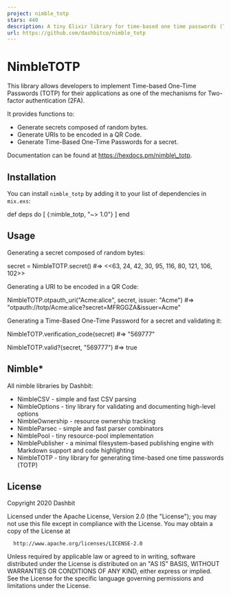 ```yaml
---
project: nimble_totp
stars: 440
description: A tiny Elixir library for time-based one time passwords (TOTP)
url: https://github.com/dashbitco/nimble_totp
---
```


NimbleTOTP
==========

This library allows developers to implement Time-based One-Time Passwords (TOTP) for their applications as one of the mechanisms for Two-factor authentication (2FA).

It provides functions to:

-   Generate secrets composed of random bytes.
-   Generate URIs to be encoded in a QR Code.
-   Generate Time-Based One-Time Passwords for a secret.

Documentation can be found at https://hexdocs.pm/nimble\_totp.

Installation
------------

You can install `nimble_totp` by adding it to your list of dependencies in `mix.exs`:

def deps do
  \[
    {:nimble\_totp, "~> 1.0"}
  \]
end

Usage
-----

Generating a secret composed of random bytes:

secret \= NimbleTOTP.secret()
#=> <<63, 24, 42, 30, 95, 116, 80, 121, 106, 102>>

Generating a URI to be encoded in a QR Code:

NimbleTOTP.otpauth\_uri("Acme:alice", secret, issuer: "Acme")
#=> "otpauth://totp/Acme:alice?secret=MFRGGZA&issuer=Acme"

Generating a Time-Based One-Time Password for a secret and validating it:

NimbleTOTP.verification\_code(secret)
#=> "569777"

NimbleTOTP.valid?(secret, "569777")
#=> true

Nimble\*
--------

All nimble libraries by Dashbit:

-   NimbleCSV - simple and fast CSV parsing
-   NimbleOptions - tiny library for validating and documenting high-level options
-   NimbleOwnership - resource ownership tracking
-   NimbleParsec - simple and fast parser combinators
-   NimblePool - tiny resource-pool implementation
-   NimblePublisher - a minimal filesystem-based publishing engine with Markdown support and code highlighting
-   NimbleTOTP - tiny library for generating time-based one time passwords (TOTP)

License
-------

Copyright 2020 Dashbit

Licensed under the Apache License, Version 2.0 (the "License"); you may not use this file except in compliance with the License. You may obtain a copy of the License at

```
  http://www.apache.org/licenses/LICENSE-2.0
```

Unless required by applicable law or agreed to in writing, software distributed under the License is distributed on an "AS IS" BASIS, WITHOUT WARRANTIES OR CONDITIONS OF ANY KIND, either express or implied. See the License for the specific language governing permissions and limitations under the License.

